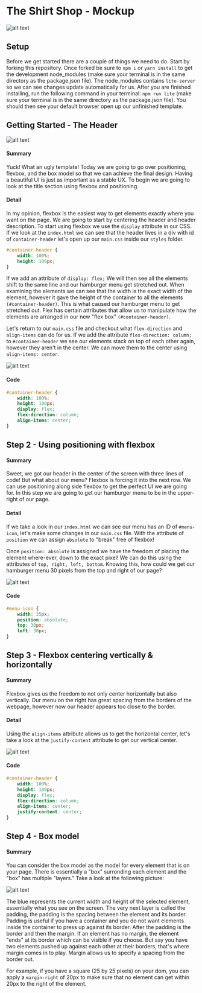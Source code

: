 # The Shirt Shop - Mockup

![alt text](https://github.com/j-lemire/DevMtn-CSS-Store/blob/master/readme/finished.png "Finished Template")

## Setup
Before we get started there are a couple of things we need to do. Start by forking this repository. Once forked be sure to `npm i` or `yarn install` to get the development node_modules (make sure your terminal is in the same directory as the package.json file). The node_modules contains `lite-server` so we can see changes update automatically for us. After you are finished installing, run the following command in your terminal: `npm run lite` (make sure your terminal is in the same directory as the package.json file). You should then see your default browser open up our unfinished template.

## Getting Started - The Header
![alt text](https://github.com/j-lemire/DevMtn-CSS-Store/blob/master/readme/unfinished.png "Unfinished Template")
#### Summary
Yuck! What an ugly template! Today we are going to go over positioning, flexbox, and the box model so that we can achieve the final design. Having a beautiful UI is just as important as a stable UX. To begin we are going to look at the title section using flexbox and positioning.
#### Detail
In my opinion, flexbox is the easiest way to get elements exactly where you want on the page. We are going to start by centering the header and header description. To start using flexbox we use the `display` attribute in our CSS. 
If we look at the `index.html` we can see that the header lives in a div with id of `container-header` let's open up our `main.css` inside our `styles` folder.
```css
#container-header {
	width: 100%;
	height: 100px;
}
```
If we add an attribute of `display: flex;` We will then see all the elements shift to the same line and our hamburger menu get stretched out. When examining the elements we can see that the width is the exact width of the element, however it gave the height of the container to all the elements `(#container-header)`. This is what caused our hamburger menu to get stretched out. Flex has certain attributes that allow us to manipulate how the elements are arranged in our new "flex box" `(#container-header)`.

Let's return to our `main.css` file and checkout what `flex-direction` and `align-items` can do for us. If we add the attribute `flex-direction: column;` to `#container-header` we see our elements stack on top of each other again, however they aren't in the center. We can move them to the center using `align-items: center`. 

![alt text](https://github.com/j-lemire/DevMtn-CSS-Store/blob/master/readme/center-header.png "Center Header")
#### Code
```css
#container-header {
	width: 100%;
	height: 100px;
	display: flex;
	flex-direction: column;
	align-items: center;
}
```
## Step 2 - Using positioning with flexbox
#### Summary
Sweet, we got our header in the center of the screen with three lines of code! But what about our menu? Flexbox is forcing it into the next row. We can use positioning along side flexbox to get the perfect UI we are going for. In this step we are going to get our hamburger menu to be in the upper-right of our page.

#### Detail
If we take a look in our `index.html` we can see our menu has an ID of `#menu-icon`, let's make some changes in our `main.css` file. With the attribute of `position` we can assign `absolute` to "break" free of flexbox!

Once `position: absolute` is assigned we have the freedom of placing the element where-ever, down to the exact pixel! We can do this using the attributes of `top, right, left, bottom`. Knowing this, how could we get our hamburger menu 30 pixels from the top and right of our page?

![alt text](https://github.com/j-lemire/DevMtn-CSS-Store/blob/master/readme/positionMenu.png "Position Menu")

#### Code
```css
#menu-icon {
	width: 35px;
	position: absolute;
	top: 30px;
	left: 30px;
}
```

## Step 3 - Flexbox centering vertically & horizontally
#### Summary
Flexbox gives us the freedom to not only center horizontally but also vertically. Our menu on the right has great spacing from the borders of the webpage, however now our header appears too close to the border. 

#### Detail
Using the `align-items` attribute allows us to get the horizontal center, let's take a look at the `justify-content` attribute to get our vertical center.

![alt text](https://github.com/j-lemire/DevMtn-CSS-Store/blob/master/readme/justifyContent.png "Justify Content")

#### Code
```css
#container-header {
	width: 100%;
	height: 100px;
	display: flex;
	flex-direction: column;
	align-items: center;
	justify-content: center;
}
```

## Step 4 - Box model
#### Summary
You can consider the box model as the model for every element that is on your page. There is essentially a "box" surronding each element and the "box" has multiple "layers." Take a look at the following picture:

![alt text](https://github.com/j-lemire/DevMtn-CSS-Store/blob/master/readme/boxModel.png "Box Model")

The blue represents the current width and height of the selected element, essentially what you see on the screen. The very next layer is called the padding, the padding is the spacing between the element and its border. Padding is useful if you have a container and you do not want elements inside the container to press up against its border. After the padding is the border and then the margin. If an element has no margin, the element "ends" at its border which can be visible if you choose. But say you have two elements pushed up against each other at their borders, that's where margin comes in to play. Margin allows us to specify a spacing from the border out.

For example, if you have a square (25 by 25 pixels) on your dom, you can apply a `margin-right` of 20px to make sure that no element can get within 20px to the right of the element. 
